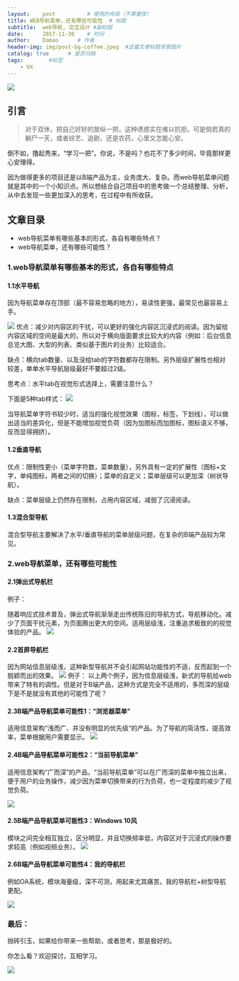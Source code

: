 ```yaml
---
layout:    post          # 使用的布局（不需要改）
title: WEB导航菜单，还有哪些可能性  # 标题 
subtitle:  web导航, 交互设计 #副标题
date:      2017-11-30    # 时间
author:    Damao      # 作者
header-img: img/post-bg-coffee.jpeg  #这篇文章标题背景图片
catalog: true      # 是否归档
tags:        #标签
    - UX
---
```

![](http://upload-images.jianshu.io/upload_images/1708731-6dfa219f2d40a6df.png?imageMogr2/auto-orient/strip%7CimageView2/2/w/1240)

## 引言
>对于双休，把自己好好的放纵一把，这种诱惑实在难以抗拒。可是倘若真的躺尸一天，或者综艺、追剧，还是农药，心里又怎能心安。

倒不如，撸起秀来，“学习一把”。你说，不是吗？也花不了多少时间，毕竟那样更心安理得。

因为做得更多的项目还是以B端产品为主，业务庞大、复杂。而web导航菜单问题就是其中的一个小知识点。所以想结合自己项目中的思考做一个总结整理、分析，从中去发现一些更加深入的思考，在过程中有所收获。

## 文章目录
* web导航菜单有哪些基本的形式，各自有哪些特点？
* web导航菜单，还有哪些可能性？

### 1.web导航菜单有哪些基本的形式，各自有哪些特点
#### 1.1水平导航
因为导航菜单存在顶部（最不容易忽略的地方），易读性更强，最常见也最容易上手。

![](http://upload-images.jianshu.io/upload_images/1708731-123114cb3947a8a0.png?imageMogr2/auto-orient/strip%7CimageView2/2/w/1240)
优点：减少对内容区的干扰，可以更好的强化内容区沉浸式的阅读。因为留给内容区域的空间是最大的，所以对于横向版面要求比较大的内容（例如：后台信息总览大图、大型的列表、类似基于图片的业务）比较适合。

缺点：横向tab数量、以及没给tab的字符数都存在限制。另外层级扩展性也相对较差，单单水平导航层级最好不要超过2级。

思考点：水平tab在视觉形式选择上，需要注意什么？

下面是5种tab样式：
![](http://upload-images.jianshu.io/upload_images/1708731-54026f3a574a9b76.png?imageMogr2/auto-orient/strip%7CimageView2/2/w/1240)

当导航菜单字符书较少时，适当的强化视觉效果（图标，标签，下划线），可以做出适当的差异化，但是不能增加视觉负荷（因为加图标而加图标，图标语义不够，反而显得拥挤）。
#### 1.2垂直导航
优点：限制性更小（菜单字符数，菜单数量），另外具有一定的扩展性（图标+文字，单纯图标，两者之间的切换）；菜单的自定义；菜单层级可以更加深（树状导航）。

缺点：菜单层级上仍然存在限制，占用内容区域，减弱了沉浸阅读。

#### 1.3混合型导航
混合型导航主要解决了水平/垂直导航的菜单层级问题，在复杂的B端产品较为常见。

### 2.web导航菜单，还有哪些可能性
#### 2.1弹出式导航栏
例子：[](https://www.weareimpero.com/)

随着响应式技术普及，弹出式导航渐渐走出传统陈旧的导航方式，导航移动化。减少了页面干扰元素，为页面腾出更大的空间。适用层级浅，注重追求极致的的视觉体验的产品。
![](http://upload-images.jianshu.io/upload_images/1708731-8eb84dfeeb406ca2.png?imageMogr2/auto-orient/strip%7CimageView2/2/w/1240)
#### 2.2首屏导航栏
因为网站信息层级浅，这种新型导航并不会引起网站功能性的不适，反而起到一个脱颖而出的效果。
![](http://upload-images.jianshu.io/upload_images/1708731-de80543775323904.png?imageMogr2/auto-orient/strip%7CimageView2/2/w/1240)
例子：[](http://create.bang-olufsen.com/create/project/loud)
以上两个例子，因为信息层级浅，新式的导航给web带来了特有的调性。但是对于B端产品，这种方式是完全不适用的，多而深的层级下是不是就没有其他的可能性了呢？
#### 2.3B端产品导航菜单可能性1：“浏览器菜单”
适用信息架构“浅而广、并没有明显的优先级“的产品。为了导航的简洁性，提高效率，菜单根据用户需要显示。
![](http://upload-images.jianshu.io/upload_images/1708731-f499c8608e2af624.png?imageMogr2/auto-orient/strip%7CimageView2/2/w/1240)
#### 2.4B端产品导航菜单可能性2：“当前导航菜单”
适用信息架构“广而深”的产品，“当前导航菜单”可以在广而深的菜单中独立出来，便于用户的业务操作，减少因为菜单切换带来的行为负荷，也一定程度的减少了视觉负荷。

![](http://upload-images.jianshu.io/upload_images/1708731-4d3ace837a700836.png?imageMogr2/auto-orient/strip%7CimageView2/2/w/1240)
#### 2.5B端产品导航菜单可能性3：Windows 10风
模块之间完全相互独立，区分明显，并且切换频率低，内容区对于沉浸式的操作要求较高（例如视频业务）。
![](http://upload-images.jianshu.io/upload_images/1708731-6a0bae31dbae54f5.png?imageMogr2/auto-orient/strip%7CimageView2/2/w/1240)
#### 2.6B端产品导航菜单可能性4：我的导航栏
例如OA系统，模块海量级，深不可测，用起来尤其痛苦。我的导航栏+树型导航更配。

![](http://upload-images.jianshu.io/upload_images/1708731-a3f2c2bea9f00150.png?imageMogr2/auto-orient/strip%7CimageView2/2/w/1240)
### 最后：
抛砖引玉，如果给你带来一些帮助，或者思考，那是极好的。

你怎么看？欢迎探讨，互相学习。

![](http://upload-images.jianshu.io/upload_images/1708731-a5fc100d92dd8cf8.png?imageMogr2/auto-orient/strip%7CimageView2/2/w/1240)

